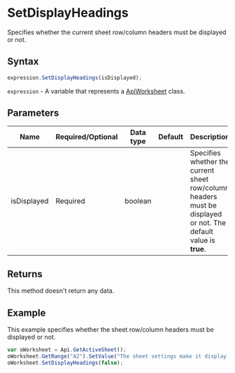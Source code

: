 # SetDisplayHeadings

Specifies whether the current sheet row/column headers must be displayed or not.

## Syntax

```javascript
expression.SetDisplayHeadings(isDisplayed);
```

`expression` - A variable that represents a [ApiWorksheet](../ApiWorksheet.md) class.

## Parameters

| **Name** | **Required/Optional** | **Data type** | **Default** | **Description** |
| ------------- | ------------- | ------------- | ------------- | ------------- |
| isDisplayed | Required | boolean |  | Specifies whether the current sheet row/column headers must be displayed or not. The default value is **true**. |

## Returns

This method doesn't return any data.

## Example

This example specifies whether the sheet row/column headers must be displayed or not.

```javascript editor-xlsx
var oWorksheet = Api.GetActiveSheet();
oWorksheet.GetRange("A2").SetValue("The sheet settings make it display no row/column headers");
oWorksheet.SetDisplayHeadings(false);
```
